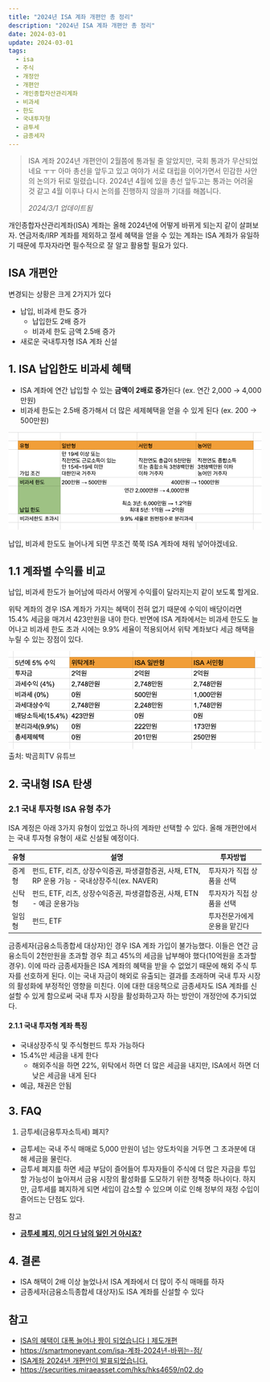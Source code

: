 ```yaml
---
title: "2024년 ISA 계좌 개편안 총 정리"
description: "2024년 ISA 계좌 개편안 총 정리"
date: 2024-03-01
update: 2024-03-01
tags:
  - isa
  - 주식
  - 개정안
  - 개편안
  - 개인종합자산관리계좌
  - 비과세
  - 한도
  - 국내투자형
  - 금투세
  - 금종세자
---
```


> ISA 계좌 2024년 개편안이 2월쯤에 통과될 줄 알았지만, 국회 통과가 무산되었네요 ㅜㅜ
> 아마 총선을 앞두고 있고 여야가 서로 대립을 이어가면서 민감한 사안의 논의가 뒤로 밀렸습니다. 2024년 4월에 있을 총선 앞두고는 통과는 어려울 것 같고 4월 이후나 다시 논의를 진행하지 않을까 기대를 해봅니다.
>
> *2024/3/1 업데이트됨*

개인종합자산관리계좌(ISA) 계좌는 올해 2024년에 어떻게 바뀌게 되는지 같이 살펴보자. 연금저축/IRP 계좌를 제외하고 절세 혜택을 얻을 수 있는 계좌는 ISA 계좌가 유일하기 때문에 투자자라면 필수적으로 잘 알고 활용할 필요가 있다.

## ISA 개편안

변경되는 상황은 크게 2가지가 있다

- 납입, 비과세 한도 증가
    - 납입한도 2배 증가
    - 비과세 한도 금액 2.5배 증가
- 새로운 국내투자형 ISA 계좌 신설

## 1. ISA 납입한도 비과세 혜택

- ISA 계좌에 연간 납입할 수 있는 **금액이 2배로 증가**된다 (ex. 연간 2,000 → 4,000만원)
- 비과세 한도는 2.5배 증가해서 더 많은 세제혜택을 얻을 수 있게 된다  (ex. 200 → 500만원)

![ISA 납입한도 비과세 혜택](change.png)

납입, 비과세 한도도 늘어나게 되면 무조건 쭉쭉 ISA 계좌에 채워 넣어야겠네요.

## 1.1 계좌별 수익률 비교

납입, 비과세 한도가 늘어남에 따라서 어떻게 수익률이 달라지는지 같이 보도록 할게요.

위탁 계좌의 경우 ISA 계좌가 가지는 혜택이 전혀 없기 때문에 수익이 배당이라면 15.4% 세금을 매겨서 423만원을 내야 한다. 반면에 ISA 계좌에서는 비과세 한도도 늘어나고 비과세 한도 초과 시에는 9.9% 세율이 적용되어서 위탁 계좌보다 세금 해택을 누릴 수 있는 장점이 있다.

![계좌별 수익률 비교](compare.png)출처: 박곰희TV 유튜브

## 2. 국내형 ISA 탄생

### 2.1 국내 투자형 ISA 유형 추가

ISA 계정은 아래 3가지 유형이 있었고 하나의 계좌만 선택할 수 있다. 올해 개편안에서는 국내 투자형 유형이 새로 신설될 예정이다.

| 유형   | 설명                                                         | 투자방법                     |
| ------ | ------------------------------------------------------------ | ---------------------------- |
| 증계형 | 펀드, ETF, 리츠, 상장수익증권, 파생결함증권, 사채, ETN, RP 운용 가능 - 국내상장주식(ex. NAVER) | 투자자가 직접 상품을 선택    |
| 신탁형 | 펀드, ETF, 리츠, 상장수익증권, 파생결합증권, 사채, ETN - 예금 운용가능 | 투자자가 직접 상품을 선택    |
| 일임형 | 펀드, ETF                                                    | 투자전문가에게 운용을 맡긴다 |

금종세자(금융소득종합세 대상자)인 경우 ISA 계좌 가입이 불가능했다. 이들은 연간 금융소득이 2천만원을 초과할 경우 최고 45%의 세금을 납부해야 했다(10억원을 초과할 경우). 이에 따라 금종세자들은 ISA 계좌의 혜택을 받을 수 없었기 때문에 해외 주식 투자를 선호하게 된다. 이는 국내 자금이 해외로 유출되는 결과를 초래하며 국내 투자 시장의 활성화에 부정적인 영향을 미친다. 이에 대한 대응책으로 금종세자도 ISA 계좌를 신설할 수 있게 함으로써 국내 투자 시장을 활성화하고자 하는 방안이 개정안에 추가되었다.

#### 2.1.1 국내 투자형 계좌 특징

- 국내상장주식 및 주식형펀드 투자 가능하다
- 15.4%만 세금을 내게 한다
    - 해외주식을 하면 22%, 위탁에서 하면 더 많은 세금을 내지만, ISA에서 하면 더 낮은 세금을 내게 된다
- 예금, 채권은 안됨

## 3. FAQ

1. 금투세(금융투자소득세) 폐지?

- 금투세는 국내 주식 매매로 5,000 만원이 넘는 양도차익을 거두면 그 초과분에 대해 세금을 물린다.
- 금투세 폐지를 하면 세금 부담이 즐어들어 투자자들이 주식에 더 많은 자금을 투입할 가능성이 높아져서 금융 시장의 활성화를 도모하기 위한 정책중 하나이다. 하지만, 금투세를 폐지하게 되면 세입이 감소할 수 있으며 이로 인해 정부의 재정 수입이 즐어드는 단점도 있다.

참고

- **[금투세 폐지, 이거 다 남의 일인 거 아시죠?](https://www.hani.co.kr/arti/politics/bluehouse/1124106.html)**

## 4. 결론

- ISA 해택이 2배 이상 늘었나서 ISA 계좌에서 더 많이 주식 매매를 하자
- 금종세자(금융소득종합세 대상자)도 ISA 계좌를 신설할 수 있다

## 참고

- [ISA의 혜택이 대폭 늘어나 짱이 되었습니다ㅣ제도개편](https://www.youtube.com/watch?v=JsdnpGa9_ZY&si=Jd_5H3B7ltYTOnRb)
- https://smartmoneyant.com/isa-계좌-2024년-바뀌는-점/
- [ISA계좌 2024년 개편안이 발표되었습니다.](https://www.notion.so/ISA-2024-46f21e132f4d4e27b7e25125a26044c9?pvs=21)
- https://securities.miraeasset.com/hks/hks4659/n02.do
